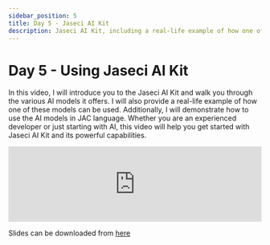 ```yaml
---
sidebar_position: 5
title: Day 5 - Jaseci AI Kit
description: Jaseci AI Kit, including a real-life example of how one of these models can be used.
---
```


# Day 5 - **Using Jaseci AI Kit**


In this video, I will introduce you to the Jaseci AI Kit and walk you through the various AI models it offers. I will also provide a real-life example of how one of these models can be used. Additionally, I will demonstrate how to use the AI models in JAC language. Whether you are an experienced developer or just starting with AI, this video will help you get started with Jaseci AI Kit and its powerful capabilities.

<!-- Embed a youtube video -->
<iframe width="100%" src="https://www.youtube.com/embed/9QZqX0v7nqI" frameborder="0" allow="accelerometer; autoplay; clipboard-write; encrypted-media; gyroscope; picture-in-picture" allowfullscreen></iframe>

Slides can be downloaded from [here](https://github.com/Jaseci-Labs/jaseci/blob/main/examples/coursework-series-uom/3_jaseci_ai_kit/slides.pdf)